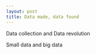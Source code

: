 ```yaml
---
layout: post
title: Data made, data found
---
```


Data collection and Data revolution

Small data and big data

